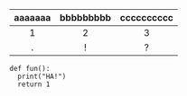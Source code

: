 |aaaaaaa|bbbbbbbbb|cccccccccc|
|:---:|:---:|:---:|
|1|2|3|
|.|!|?|
~~~~~
def fun():
  print("HA!")
  return 1
~~~~~
